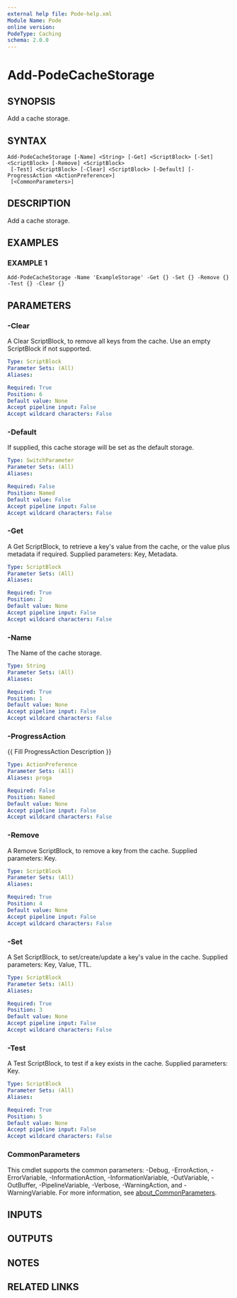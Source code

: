 ```yaml
---
external help file: Pode-help.xml
Module Name: Pode
online version:
PodeType: Caching
schema: 2.0.0
---
```


# Add-PodeCacheStorage

## SYNOPSIS
Add a cache storage.

## SYNTAX

```
Add-PodeCacheStorage [-Name] <String> [-Get] <ScriptBlock> [-Set] <ScriptBlock> [-Remove] <ScriptBlock>
 [-Test] <ScriptBlock> [-Clear] <ScriptBlock> [-Default] [-ProgressAction <ActionPreference>]
 [<CommonParameters>]
```

## DESCRIPTION
Add a cache storage.

## EXAMPLES

### EXAMPLE 1
```
Add-PodeCacheStorage -Name 'ExampleStorage' -Get {} -Set {} -Remove {} -Test {} -Clear {}
```

## PARAMETERS

### -Clear
A Clear ScriptBlock, to remove all keys from the cache.
Use an empty ScriptBlock if not supported.

```yaml
Type: ScriptBlock
Parameter Sets: (All)
Aliases:

Required: True
Position: 6
Default value: None
Accept pipeline input: False
Accept wildcard characters: False
```

### -Default
If supplied, this cache storage will be set as the default storage.

```yaml
Type: SwitchParameter
Parameter Sets: (All)
Aliases:

Required: False
Position: Named
Default value: False
Accept pipeline input: False
Accept wildcard characters: False
```

### -Get
A Get ScriptBlock, to retrieve a key's value from the cache, or the value plus metadata if required.
Supplied parameters: Key, Metadata.

```yaml
Type: ScriptBlock
Parameter Sets: (All)
Aliases:

Required: True
Position: 2
Default value: None
Accept pipeline input: False
Accept wildcard characters: False
```

### -Name
The Name of the cache storage.

```yaml
Type: String
Parameter Sets: (All)
Aliases:

Required: True
Position: 1
Default value: None
Accept pipeline input: False
Accept wildcard characters: False
```

### -ProgressAction
{{ Fill ProgressAction Description }}

```yaml
Type: ActionPreference
Parameter Sets: (All)
Aliases: proga

Required: False
Position: Named
Default value: None
Accept pipeline input: False
Accept wildcard characters: False
```

### -Remove
A Remove ScriptBlock, to remove a key from the cache.
Supplied parameters: Key.

```yaml
Type: ScriptBlock
Parameter Sets: (All)
Aliases:

Required: True
Position: 4
Default value: None
Accept pipeline input: False
Accept wildcard characters: False
```

### -Set
A Set ScriptBlock, to set/create/update a key's value in the cache.
Supplied parameters: Key, Value, TTL.

```yaml
Type: ScriptBlock
Parameter Sets: (All)
Aliases:

Required: True
Position: 3
Default value: None
Accept pipeline input: False
Accept wildcard characters: False
```

### -Test
A Test ScriptBlock, to test if a key exists in the cache.
Supplied parameters: Key.

```yaml
Type: ScriptBlock
Parameter Sets: (All)
Aliases:

Required: True
Position: 5
Default value: None
Accept pipeline input: False
Accept wildcard characters: False
```

### CommonParameters
This cmdlet supports the common parameters: -Debug, -ErrorAction, -ErrorVariable, -InformationAction, -InformationVariable, -OutVariable, -OutBuffer, -PipelineVariable, -Verbose, -WarningAction, and -WarningVariable. For more information, see [about_CommonParameters](http://go.microsoft.com/fwlink/?LinkID=113216).

## INPUTS

## OUTPUTS

## NOTES

## RELATED LINKS
